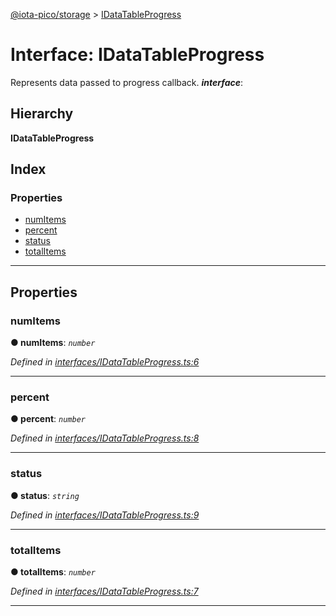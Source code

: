 [@iota-pico/storage](../README.md) > [IDataTableProgress](../interfaces/idatatableprogress.md)

# Interface: IDataTableProgress

Represents data passed to progress callback.
*__interface__*: 

## Hierarchy

**IDataTableProgress**

## Index

### Properties

* [numItems](idatatableprogress.md#numitems)
* [percent](idatatableprogress.md#percent)
* [status](idatatableprogress.md#status)
* [totalItems](idatatableprogress.md#totalitems)

---

## Properties

<a id="numitems"></a>

###  numItems

**● numItems**: *`number`*

*Defined in [interfaces/IDataTableProgress.ts:6](https://github.com/iota-pico/storage/blob/a72b6fc/src/interfaces/IDataTableProgress.ts#L6)*

___
<a id="percent"></a>

###  percent

**● percent**: *`number`*

*Defined in [interfaces/IDataTableProgress.ts:8](https://github.com/iota-pico/storage/blob/a72b6fc/src/interfaces/IDataTableProgress.ts#L8)*

___
<a id="status"></a>

###  status

**● status**: *`string`*

*Defined in [interfaces/IDataTableProgress.ts:9](https://github.com/iota-pico/storage/blob/a72b6fc/src/interfaces/IDataTableProgress.ts#L9)*

___
<a id="totalitems"></a>

###  totalItems

**● totalItems**: *`number`*

*Defined in [interfaces/IDataTableProgress.ts:7](https://github.com/iota-pico/storage/blob/a72b6fc/src/interfaces/IDataTableProgress.ts#L7)*

___

